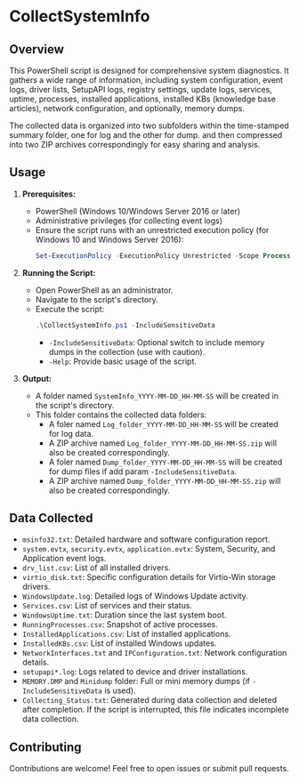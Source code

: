 # CollectSystemInfo

## Overview

This PowerShell script is designed for comprehensive system diagnostics. It gathers a wide range of information, including system configuration, event logs, driver lists, SetupAPI logs, registry settings, update logs, services, uptime, processes, installed applications, installed KBs (knowledge base articles), network configuration, and optionally, memory dumps.

The collected data is organized into two subfolders within the time-stamped summary folder, one for log and the other for dump. and then compressed into two ZIP archives correspondingly for easy sharing and analysis.

## Usage

1. **Prerequisites:**
   - PowerShell (Windows 10/Windows Server 2016 or later)
   - Administrative privileges (for collecting event logs)
   - Ensure the script runs with an unrestricted execution policy (for Windows 10 and Windows Server 2016): 
     ```powershell   
     Set-ExecutionPolicy -ExecutionPolicy Unrestricted -Scope Process -Force
     ```

2. **Running the Script:**
   - Open PowerShell as an administrator.
   - Navigate to the script's directory.
   - Execute the script:
      ```powershell
      .\CollectSystemInfo.ps1 -IncludeSensitiveData
      ```
      - `-IncludeSensitiveData`: Optional switch to include memory dumps in the collection (use with caution).
      - `-Help`: Provide basic usage of the script.

3. **Output:**
   - A folder named `SystemInfo_YYYY-MM-DD_HH-MM-SS` will be created in the script's directory.
   - This folder contains the collected data folders:
      - A foler named `Log_folder_YYYY-MM-DD_HH-MM-SS` will be created for log data.
      - A ZIP archive named `Log_folder_YYYY-MM-DD_HH-MM-SS.zip` will also be created correspondingly.
      - A foler named `Dump_folder_YYYY-MM-DD_HH-MM-SS` will be created for dump files if add param `-IncludeSensitiveData`.
      - A ZIP archive named `Dump_folder_YYYY-MM-DD_HH-MM-SS.zip` will also be created correspondingly.

## Data Collected

- `msinfo32.txt`: Detailed hardware and software configuration report.
- `system.evtx`, `security.evtx`, `application.evtx`: System, Security, and Application event logs.
- `drv_list.csv`: List of all installed drivers.
- `virtio_disk.txt`: Specific configuration details for Virtio-Win storage drivers.
- `WindowsUpdate.log`: Detailed logs of Windows Update activity.
- `Services.csv`: List of services and their status.
- `WindowsUptime.txt`: Duration since the last system boot.
- `RunningProcesses.csv`: Snapshot of active processes.
- `InstalledApplications.csv`: List of installed applications.
- `InstalledKBs.csv`: List of installed Windows updates.
- `NetworkInterfaces.txt` and `IPConfiguration.txt`: Network configuration details.
- `setupapi*.log`: Logs related to device and driver installations.
- `MEMORY.DMP` and `Minidump` folder: Full or mini memory dumps (if `-IncludeSensitiveData` is used).
- `Collecting_Status.txt`: Generated during data collection and deleted after completion. If the script is interrupted, this file indicates incomplete data collection.

## Contributing

Contributions are welcome! Feel free to open issues or submit pull requests.
